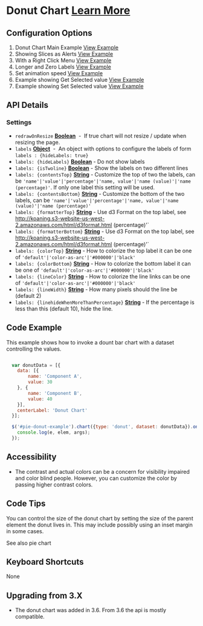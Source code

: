 
# Donut Chart  [Learn More](#)

## Configuration Options

1. Donut Chart Main Example [View Example]( ../components/donut/example-index)
2. Showing Slices as Alerts [View Example]( ../components/donut/example-alerts)
3. With a Right Click Menu [View Example]( ../components/donut/example-rightclick)
4. Longer and Zero Labels [View Example]( ../components/donut/example-values)
5. Set animation speed [View Example]( ../components/donut/example-animation)
6. Example showing Get Selected value [View Example]( ../components/donut/example-get-selected)
7. Example showing Set Selected value [View Example]( ../components/donut/example-set-selected)

## API Details

### Settings

-   `redrawOnResize` **[Boolean](https://developer.mozilla.org/en-US/docs/Web/JavaScript/Reference/Global_Objects/Boolean)**  -  If true chart will not resize / update when resizing the page.
-   `labels` **[Object](https://developer.mozilla.org/en-US/docs/Web/JavaScript/Reference/Global_Objects/Object)**  -  An object with options to configure the labels of form `labels : {hideLabels: true}`
- `labels: {hideLabels}` **[Boolean](https://developer.mozilla.org/en-US/docs/Web/JavaScript/Reference/Global_Objects/Boolean)** - Do not show labels
- `labels: {isTwoline}` **[Boolean](https://developer.mozilla.org/en-US/docs/Web/JavaScript/Reference/Global_Objects/Boolean)** - Show the labels on two different lines
- `labels: {contentsTop}` **[String](https://developer.mozilla.org/en-US/docs/Web/JavaScript/Reference/Global_Objects/String)** - Customize the top of two the labels, can be `'name'|'value'|'percentage'|'name, value'|'name (value)'|'name (percentage)'`. If only one label this setting will be used.
- `labels: {contentsBottom}` **[String](https://developer.mozilla.org/en-US/docs/Web/JavaScript/Reference/Global_Objects/String)** - Customize the bottom of the two labels, can be `'name'|'value'|'percentage'|'name, value'|'name (value)'|'name (percentage)'`
- `labels: {formatterTop}` **[String](https://developer.mozilla.org/en-US/docs/Web/JavaScript/Reference/Global_Objects/String)** - Use d3 Format on the top label, see http://koaning.s3-website-us-west-2.amazonaws.com/html/d3format.html
 (percentage)'`
- `labels: {formatterBottom}` **[String](https://developer.mozilla.org/en-US/docs/Web/JavaScript/Reference/Global_Objects/String)** - Use d3 Format on the top label, see http://koaning.s3-website-us-west-2.amazonaws.com/html/d3format.html
 (percentage)'`
- `labels: {colorTop}` **[String](https://developer.mozilla.org/en-US/docs/Web/JavaScript/Reference/Global_Objects/String)** - How to colorize the top label it can be one of `'default'|'color-as-arc'|'#000000'|'black'`
- `labels: {colorBottom}` **[String](https://developer.mozilla.org/en-US/docs/Web/JavaScript/Reference/Global_Objects/String)** - How to colorize the bottom label it can be one of `'default'|'color-as-arc'|'#000000'|'black'`
- `labels: {lineColor}` **[String](https://developer.mozilla.org/en-US/docs/Web/JavaScript/Reference/Global_Objects/String)** - How to colorize the line links can be one of `'default'|'color-as-arc'|'#000000'|'black'`
- `labels: {lineWidth}` **[String](https://developer.mozilla.org/en-US/docs/Web/JavaScript/Reference/Global_Objects/String)** - How many pixels should the line be (default 2)
- `labels: {linehideWhenMoreThanPercentage}` **[String](https://developer.mozilla.org/en-US/docs/Web/JavaScript/Reference/Global_Objects/String)** - If the percentage is less than this (default 10), hide the line.

## Code Example

This example shows how to invoke a dount bar chart with a dataset controlling the values.

```javascript

  var donutData = [{
    data: [{
        name: 'Component A',
        value: 30
    }, {
        name: 'Component B',
        value: 40
    }],
    centerLabel: 'Donut Chart'
  }];

  $('#pie-donut-example').chart({type: 'donut', dataset: donutData}).on('selected', function (e, elem, args) {
    console.log(e, elem, args);
  });


```

## Accessibility

- The contrast and actual colors can be a concern for visibility impaired and color blind people. However, you can customize the color by passing higher contrast colors.

## Code Tips

You can control the size of the donut chart by setting the size of the parent element the donut lives in.
This may include possibly using an inset margin in some cases.

See also pie chart

## Keyboard Shortcuts

None

## Upgrading from 3.X

-   The donut chart was added in 3.6. From 3.6 the api is mostly compatible.

